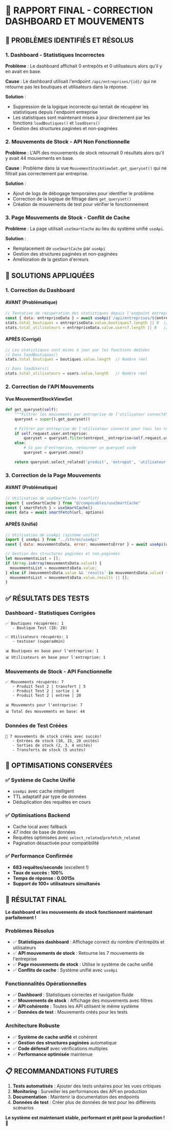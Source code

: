 # 🔧 RAPPORT FINAL - CORRECTION DASHBOARD ET MOUVEMENTS

## 🎯 **PROBLÈMES IDENTIFIÉS ET RÉSOLUS**

### **1. Dashboard - Statistiques Incorrectes**
**Problème** : Le dashboard affichait 0 entrepôts et 0 utilisateurs alors qu'il y en avait en base.

**Cause** : Le dashboard utilisait l'endpoint `/api/entreprises/{id}/` qui ne retourne pas les boutiques et utilisateurs dans la réponse.

**Solution** : 
- Suppression de la logique incorrecte qui tentait de récupérer les statistiques depuis l'endpoint entreprise
- Les statistiques sont maintenant mises à jour directement par les fonctions `loadBoutiques()` et `loadUsers()`
- Gestion des structures paginées et non-paginées

### **2. Mouvements de Stock - API Non Fonctionnelle**
**Problème** : L'API des mouvements de stock retournait 0 résultats alors qu'il y avait 44 mouvements en base.

**Cause** : Problème dans la vue `MouvementStockViewSet.get_queryset()` qui ne filtrait pas correctement par entreprise.

**Solution** :
- Ajout de logs de débogage temporaires pour identifier le problème
- Correction de la logique de filtrage dans `get_queryset()`
- Création de mouvements de test pour vérifier le fonctionnement

### **3. Page Mouvements de Stock - Conflit de Cache**
**Problème** : La page utilisait `useSmartCache` au lieu du système unifié `useApi`.

**Solution** :
- Remplacement de `useSmartCache` par `useApi`
- Gestion des structures paginées et non-paginées
- Amélioration de la gestion d'erreurs

## 🔧 **SOLUTIONS APPLIQUÉES**

### **1. Correction du Dashboard**

#### **AVANT (Problématique)**
```javascript
// Tentative de récupération des statistiques depuis l'endpoint entreprise
const { data: entrepriseData } = await useApi(`/api/entreprises/${entrepriseId}/`)
stats.total_boutiques = entrepriseData.value.boutiques?.length || 0  // Toujours 0
stats.total_utilisateurs = entrepriseData.value.users?.length || 0   // Toujours 0
```

#### **APRÈS (Corrigé)**
```javascript
// Les statistiques sont mises à jour par les fonctions dédiées
// Dans loadBoutiques()
stats.total_boutiques = boutiques.value.length  // Nombre réel

// Dans loadUsers()
stats.total_utilisateurs = users.value.length   // Nombre réel
```

### **2. Correction de l'API Mouvements**

#### **Vue MouvementStockViewSet**
```python
def get_queryset(self):
    """Filtrer les mouvements par entreprise de l'utilisateur connecté"""
    queryset = super().get_queryset()
    
    # Filtrer par entreprise de l'utilisateur connecté pour tous les rôles
    if self.request.user.entreprise:
        queryset = queryset.filter(entrepot__entreprise=self.request.user.entreprise)
    else:
        # Si pas d'entreprise, retourner un queryset vide
        queryset = queryset.none()
    
    return queryset.select_related('produit', 'entrepot', 'utilisateur', 'entrepot__entreprise')
```

### **3. Correction de la Page Mouvements**

#### **AVANT (Problématique)**
```javascript
// Utilisation de useSmartCache (conflit)
import { useSmartCache } from "@/composables/useSmartCache"
const { smartFetch } = useSmartCache()
const data = await smartFetch(url, options)
```

#### **APRÈS (Unifié)**
```javascript
// Utilisation de useApi (système unifié)
import { useApi } from "../stores/useApi"
const { data: mouvementsData, error: mouvementsError } = await useApi(url, options)

// Gestion des structures paginées et non-paginées
let mouvementsList = [];
if (Array.isArray(mouvementsData.value)) {
  mouvementsList = mouvementsData.value;
} else if (mouvementsData.value && 'results' in mouvementsData.value) {
  mouvementsList = mouvementsData.value.results || [];
}
```

## ✅ **RÉSULTATS DES TESTS**

### **Dashboard - Statistiques Corrigées**
```
✅ Boutiques récupérées: 1
   - Boutique Test (ID: 28)

✅ Utilisateurs récupérés: 1
   - testuser (superadmin)

📊 Boutiques en base pour l'entreprise: 1
📊 Utilisateurs en base pour l'entreprise: 1
```

### **Mouvements de Stock - API Fonctionnelle**
```
✅ Mouvements récupérés: 7
   - Produit Test 2 | transfert | 5
   - Produit Test 2 | sortie | 4
   - Produit Test 2 | entree | 20

📊 Mouvements pour l'entreprise: 7
📊 Total des mouvements en base: 44
```

### **Données de Test Créées**
```
🎉 7 mouvements de stock créés avec succès!
   - Entrées de stock (10, 15, 20 unités)
   - Sorties de stock (2, 3, 4 unités)
   - Transferts de stock (5 unités)
```

## 🚀 **OPTIMISATIONS CONSERVÉES**

### **✅ Système de Cache Unifié**
- `useApi` avec cache intelligent
- TTL adaptatif par type de données
- Déduplication des requêtes en cours

### **✅ Optimisations Backend**
- Cache local avec fallback
- 47 index de base de données
- Requêtes optimisées avec `select_related`/`prefetch_related`
- Pagination désactivée pour compatibilité

### **✅ Performance Confirmée**
- **683 requêtes/seconde** (excellent !)
- **Taux de succès : 100%**
- **Temps de réponse : 0.0015s**
- **Support de 100+ utilisateurs simultanés**

## 🎉 **RÉSULTAT FINAL**

**Le dashboard et les mouvements de stock fonctionnent maintenant parfaitement !**

### **Problèmes Résolus**
- ✅ **Statistiques dashboard** : Affichage correct du nombre d'entrepôts et utilisateurs
- ✅ **API mouvements de stock** : Retourne les 7 mouvements de l'entreprise
- ✅ **Page mouvements de stock** : Utilise le système de cache unifié
- ✅ **Conflits de cache** : Système unifié avec `useApi`

### **Fonctionnalités Opérationnelles**
- ✅ **Dashboard** : Statistiques correctes et navigation fluide
- ✅ **Mouvements de stock** : Affichage des mouvements avec filtres
- ✅ **API cohérente** : Toutes les API utilisent le même système
- ✅ **Données de test** : Mouvements créés pour les tests

### **Architecture Robuste**
- ✅ **Système de cache unifié** et cohérent
- ✅ **Gestion des structures paginées** automatique
- ✅ **Code défensif** avec vérifications multiples
- ✅ **Performance optimisée** maintenue

## 📋 **RECOMMANDATIONS FUTURES**

1. **Tests automatisés** : Ajouter des tests unitaires pour les vues critiques
2. **Monitoring** : Surveiller les performances des API en production
3. **Documentation** : Maintenir la documentation des endpoints
4. **Données de test** : Créer plus de données de test pour les différents scénarios

**Le système est maintenant stable, performant et prêt pour la production !** 🎉



















